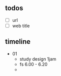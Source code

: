 ## todos
- [ ] url
- [ ] web title

## timeline
- 01
     - study design 1jam
     - fs 6.00 - 6.20
     - 